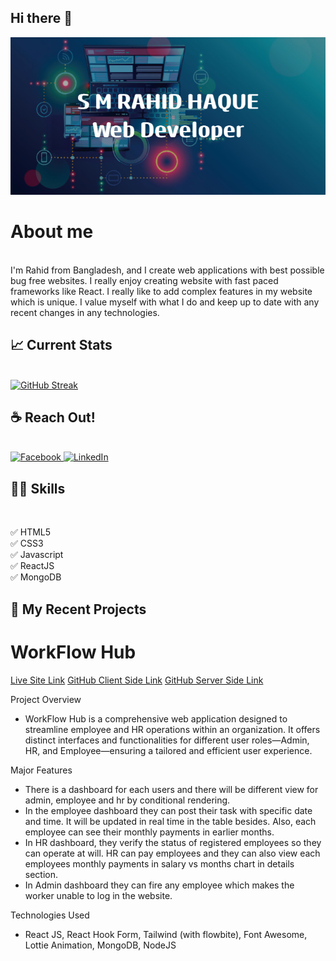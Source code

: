 ## Hi there 👋

<img src="/images/banner.png" />

# About me

<br/>
I'm Rahid from Bangladesh, and I create web applications with best possible bug free websites. I really enjoy creating website with fast paced frameworks like React. I really like to add complex features in my website which is unique. I value myself with what I do and keep up to date with any recent changes in any technologies.

## :chart_with_upwards_trend: Current Stats

<br/>
<a href="https://git.io/streak-stats"><img src="https://streak-stats.demolab.com?user=bdonti" alt="GitHub Streak" /></a>

## ☕ Reach Out!

<br/>
<a href="https://www.facebook.com/rahid.onti/" target="_blank">
  <img src="https://upload.wikimedia.org/wikipedia/commons/5/51/Facebook_f_logo_%282019%29.svg" alt="Facebook" width="30" height="30">
</a>
<a href="https://www.linkedin.com/in/sm-rahid-haque-43bb232ab/" target="_blank">
  <img src="https://upload.wikimedia.org/wikipedia/commons/8/81/LinkedIn_icon.svg" alt="LinkedIn" width="30" height="30">
</a>

## 👨‍💻 Skills

<br/>

✅ HTML5 <br>
✅ CSS3 <br>
✅ Javascript <br>
✅ ReactJS <br>
✅ MongoDB <br>

## 👑 My Recent Projects

# WorkFlow Hub

<a href="https://hr-workflow-hub.web.app/">Live Site Link</a>
<a href="https://github.com/bdonti/workflow-hub-client/">GitHub Client Side Link</a>
<a href="https://github.com/bdonti/workflow-hub-server">GitHub Server Side Link</a>

Project Overview

- WorkFlow Hub is a comprehensive web application designed to streamline employee and HR operations within an organization. It offers distinct interfaces and functionalities for different user roles—Admin, HR, and Employee—ensuring a tailored and efficient user experience.

Major Features

- There is a dashboard for each users and there will be different view for admin, employee and hr by conditional rendering.
- In the employee dashboard they can post their task with specific date and time. It will be updated in real time in the table besides. Also, each employee can see their monthly payments in earlier months.
- In HR dashboard, they verify the status of registered employees so they can operate at will. HR can pay employees and they can also view each employees monthly payments in salary vs months chart in details section.
- In Admin dashboard they can fire any employee which makes the worker unable to log in the website.

Technologies Used

- React JS, React Hook Form, Tailwind (with flowbite), Font Awesome, Lottie Animation, MongoDB, NodeJS

